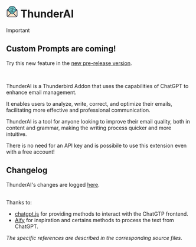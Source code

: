 # ![ThunderAI icon](images/icon-32px.png "ThunderAI") ThunderAI

> [!IMPORTANT]
> ## Custom Prompts are coming!
> 
> Try this new feature in the [new pre-release version](https://github.com/micz/ThunderAI/releases/tag/v1.1.0pre3).

<br>


ThunderAI is a Thunderbird Addon that uses the capabilities of ChatGPT to enhance email management.

It enables users to analyze, write, correct, and optimize their emails, facilitating more effective and professional communication.

ThunderAI is a tool for anyone looking to improve their email quality, both in content and grammar, making the writing process quicker and more intuitive. 

There is no need for an API key and is possibile to use this extension even with a free account!

## Changelog
ThunderAI's changes are logged [here](CHANGELOG.md).

<br>Thanks to:
<ul><li><a href="https://github.com/KudoAI/chatgpt.js">chatgpt.js</a> for providing methods to interact with the ChatGTP frontend.</li>
<li><a href="https://github.com/ali-raheem/Aify">Aify</a> for inspiration and certains methods to process the text from ChatGPT.</li>
</ul>
<i>The specific references are described in the corresponding source files.</i>
